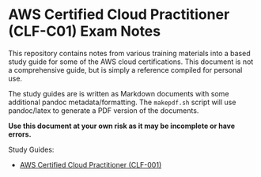 # AWS Certified Cloud Practitioner (CLF-C01) Exam Notes

This repository contains notes from various training materials into a based study guide for some of the AWS cloud certifications. 
This document is not a comprehensive guide, but is simply a reference compiled for personal use.

The study guides are is written as Markdown documents with some additional pandoc metadata/formatting. 
The `makepdf.sh` script will use pandoc/latex to generate a PDF version of the documents.

**Use this document at your own risk as it may be incomplete or have errors.**

Study Guides:

  * [AWS Certified Cloud Practitioner (CLF-001)](Cloud_Practitioner)